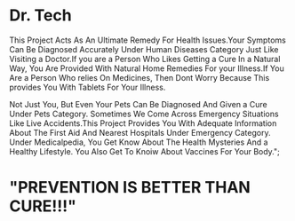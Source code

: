#                                                       Dr. Tech

This Project Acts As An Ultimate Remedy For Health Issues.Your Symptoms Can Be Diagnosed Accurately Under Human Diseases Category Just Like Visiting a Doctor.If you are a Person Who Likes Getting a Cure In a Natural Way, You Are Provided With Natural Home Remedies For your Illness.If You Are a Person Who relies On Medicines, Then Dont Worry Because This provides You With Tablets For Your Illness.

Not Just You, But Even Your Pets Can Be Diagnosed And Given a Cure Under Pets Category. Sometimes We Come Across Emergency Situations Like Live Accidents.This Project Provides You With Adequate Information About The First Aid And Nearest Hospitals Under Emergency Category. Under Medicalpedia, You Get Know About The Health Mysteries And a Healthy Lifestyle. You Also Get To Knoiw About Vaccines For Your Body.";
#                                         "PREVENTION IS BETTER THAN CURE!!!"
